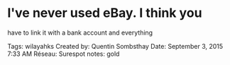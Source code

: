 # l've never used eBay. I think you
have to link it with a bank account
and everything

Tags: wilayahks
Created by: Quentin Sombsthay
Date: September 3, 2015 7:33 AM
Réseau: Surespot
notes: gold